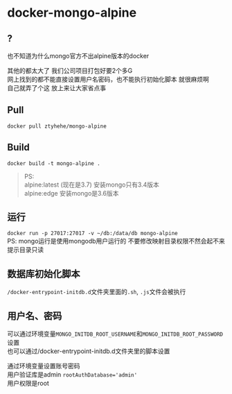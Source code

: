 # docker-mongo-alpine

## ?

也不知道为什么mongo官方不出alpine版本的docker

其他的都太大了 我们公司项目打包好要2个多G  
网上找到的都不能直接设置用户名密码，也不能执行初始化脚本 就很麻烦啊  
自己就弄了个这 放上来让大家省点事

## Pull
`docker pull ztyhehe/mongo-alpine`


## Build

`docker build -t mongo-alpine .`

> PS:  
alpine:latest (现在是3.7) 安装mongo只有3.4版本  
alpine:edge 安装mongo是3.6版本


## 运行

`docker run -p 27017:27017 -v ~/db:/data/db mongo-alpine`  
PS: mongo运行是使用mongodb用户运行的 不要修改映射目录权限不然会起不来 提示目录只读


## 数据库初始化脚本

`/docker-entrypoint-initdb.d`文件夹里面的`.sh`, `.js`文件会被执行


## 用户名、密码

可以通过环境变量`MONGO_INITDB_ROOT_USERNAME`和`MONGO_INITDB_ROOT_PASSWORD`设置  
也可以通过/docker-entrypoint-initdb.d文件夹里的脚本设置

通过环境变量设置账号密码  
用户验证库是admin  `rootAuthDatabase='admin'`  
用户权限是root
